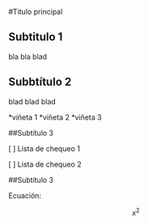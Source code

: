 #Titulo principal

## Subtitulo 1

bla bla blad

## Subbtítulo 2

blad blad blad

*viñeta 1 
*viñeta 2
*viñeta 3

##Subtítulo 3

[ ] Lista de chequeo 1

[ ] Lista de chequeo 2

##Subtítulo 3

Ecuación:

$$x^2$$

